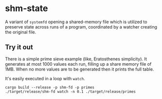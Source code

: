 # shm-state

A variant of `systemfd` opening a shared-memory file which is utilized to
preserve state across runs of a program, coordinated by a watcher creating the
original file.

## Try it out

There is a simple prime sieve example (like, Eratosthenes simplicity). It
generates at most 1000 values each run, filling up a share memory file of 1MB.
When no more values are to be generated then it prints the full table.

It's easily executed in a loop with `watch`.

```
cargo build --release -p shm-fd -p primes
./target/release/shm-fd watch -n 0.1 ./target/release/primes
```
